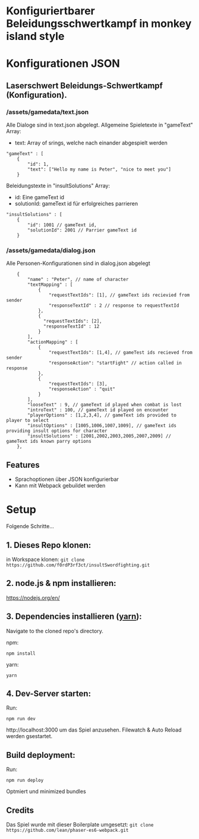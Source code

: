 # Konfiguriertbarer Beleidungsschwertkampf in monkey island style

# Konfigurationen JSON

## Laserschwert Beleidungs-Schwertkampf (Konfiguration).

### /assets/gamedata/text.json

Alle Dialoge sind in text.json abgelegt.
Allgemeine Spieletexte in "gameText" Array:

   - text: Array of srings, welche nach einander abgespielt werden

    "gameText" : [
        {
            "id": 1,
            "text": ["Hello my name is Peter", "nice to meet you"]
        }

Beleidungstexte in "insultSolutions" Array:
   
   - id: Eine gameText id
   - solutionId: gameText id für erfolgreiches parrieren

    "insultSolutions" : [
        {
            "id": 1001 // gameText id,
            "solutionId": 2001 // Parrier gameText id
        }

### /assets/gamedata/dialog.json

Alle Personen-Konfigurationen sind in dialog.json abgelegt

        {
            "name" : "Peter", // name of character
            "textMapping" : [
                {
                    "requestTextIds": [1], // gameText ids recievied from sender
                    "responseTextId" : 2 // response to requestTextId
                },
                {
                  "requestTextIds": [2],
                  "responseTextId" : 12
                }
            ],
            "actionMapping" : [
                {
                    "requestTextIds": [1,4], // gameTest ids recieved from sender
                    "responseAction": "startFight" // action called in response
                },
                {
                    "requestTextIds": [3],
                    "responseAction" : "quit"
                }
            ],
            "looseText" : 9, // gameText id played when combat is lost
            "introText" : 100, // gameText id played on encounter
            "playerOptions" : [1,2,3,4], // gameText ids provided to player to select
            "insultOptions" : [1005,1006,1007,1009], // gameText ids providing insult options for character
            "insultSolutions" : [2001,2002,2003,2005,2007,2009] // gameText ids known parry options
        },


## Features
- Sprachoptionen über JSON konfigurierbar
- Kann mit Webpack gebuildet werden

# Setup
Folgende Schritte...

## 1. Dieses Repo klonen:

in Workspace klonen:
```git clone https://github.com/f0rdP3rf3ct/insultSwordfighting.git```

## 2. node.js & npm installieren:

https://nodejs.org/en/


## 3. Dependencies installieren ([yarn](https://yarnpkg.com/)):

Navigate to the cloned repo's directory.

npm:

```npm install``` 

yarn: 

```yarn```

## 4. Dev-Server starten:

Run:

```npm run dev```

http://localhost:3000 um das Spiel anzusehen.
Filewatch & Auto Reload werden gsestartet.


## Build deployment:

Run:

```npm run deploy```

Optmiert und minimized bundles

## Credits
Das Spiel wurde mit dieser Boilerplate umgesetzt:
```git clone https://github.com/lean/phaser-es6-webpack.git```
